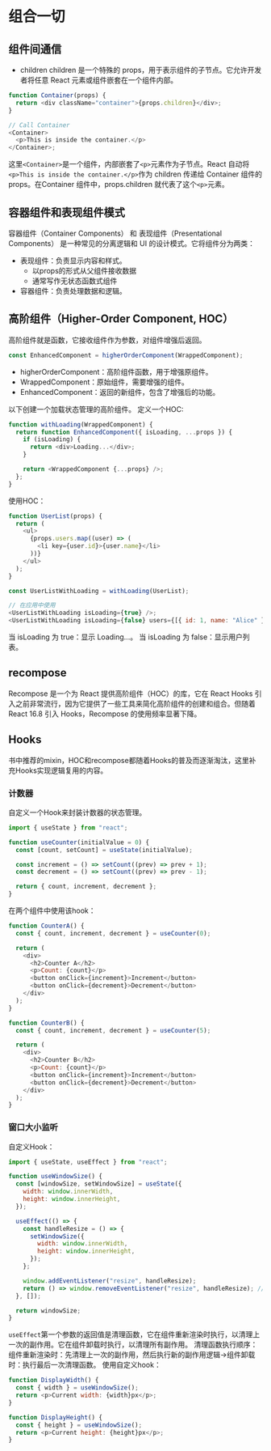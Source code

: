 # 组合一切

## 组件间通信

* children
children 是一个特殊的 props，用于表示组件的子节点。它允许开发者将任意 React 元素或组件嵌套在一个组件内部。
```js
function Container(props) {
  return <div className="container">{props.children}</div>;
}

// Call Container
<Container>
  <p>This is inside the container.</p>
</Container>;
```
这里`<Container>`是一个组件，内部嵌套了`<p>`元素作为子节点。React 自动将`<p>This is inside the container.</p>`作为 children 传递给 Container 组件的 props。在Container 组件中，props.children 就代表了这个`<p>`元素。

## 容器组件和表现组件模式
容器组件（Container Components） 和 表现组件（Presentational Components） 是一种常见的分离逻辑和 UI 的设计模式。它将组件分为两类：
* 表现组件：负责显示内容和样式。
    * 以props的形式从父组件接收数据
    * 通常写作无状态函数式组件
* 容器组件：负责处理数据和逻辑。

## 高阶组件（Higher-Order Component, HOC）
高阶组件就是函数，它接收组件作为参数，对组件增强后返回。
```js
const EnhancedComponent = higherOrderComponent(WrappedComponent);
```
* higherOrderComponent：高阶组件函数，用于增强原组件。
* WrappedComponent：原始组件，需要增强的组件。
* EnhancedComponent：返回的新组件，包含了增强后的功能。

以下创建一个加载状态管理的高阶组件。
定义一个HOC:
```js
function withLoading(WrappedComponent) {
  return function EnhancedComponent({ isLoading, ...props }) {
    if (isLoading) {
      return <div>Loading...</div>;
    }

    return <WrappedComponent {...props} />;
  };
}
```
使用HOC：
```js
function UserList(props) {
  return (
    <ul>
      {props.users.map((user) => (
        <li key={user.id}>{user.name}</li>
      ))}
    </ul>
  );
}

const UserListWithLoading = withLoading(UserList);

// 在应用中使用
<UserListWithLoading isLoading={true} />;
<UserListWithLoading isLoading={false} users={[{ id: 1, name: "Alice" }]} />;
```
当 isLoading 为 true：显示 Loading...。
当 isLoading 为 false：显示用户列表。

## recompose

Recompose 是一个为 React 提供高阶组件（HOC）的库，它在 React Hooks 引入之前非常流行，因为它提供了一些工具来简化高阶组件的创建和组合。但随着 React 16.8 引入 Hooks，Recompose 的使用频率显著下降。

## Hooks

书中推荐的mixin，HOC和recompose都随着Hooks的普及而逐渐淘汰，这里补充Hooks实现逻辑复用的内容。

### 计数器

自定义一个Hook来封装计数器的状态管理。
```js
import { useState } from "react";

function useCounter(initialValue = 0) {
  const [count, setCount] = useState(initialValue);

  const increment = () => setCount((prev) => prev + 1);
  const decrement = () => setCount((prev) => prev - 1);

  return { count, increment, decrement };
}
```
在两个组件中使用该hook：
```js
function CounterA() {
  const { count, increment, decrement } = useCounter(0);

  return (
    <div>
      <h2>Counter A</h2>
      <p>Count: {count}</p>
      <button onClick={increment}>Increment</button>
      <button onClick={decrement}>Decrement</button>
    </div>
  );
}

function CounterB() {
  const { count, increment, decrement } = useCounter(5);

  return (
    <div>
      <h2>Counter B</h2>
      <p>Count: {count}</p>
      <button onClick={increment}>Increment</button>
      <button onClick={decrement}>Decrement</button>
    </div>
  );
}
```

### 窗口大小监听
自定义Hook：
```js
import { useState, useEffect } from "react";

function useWindowSize() {
  const [windowSize, setWindowSize] = useState({
    width: window.innerWidth,
    height: window.innerHeight,
  });

  useEffect(() => {
    const handleResize = () => {
      setWindowSize({
        width: window.innerWidth,
        height: window.innerHeight,
      });
    };

    window.addEventListener("resize", handleResize);
    return () => window.removeEventListener("resize", handleResize); // 清理事件
  }, []);

  return windowSize;
}
```
`useEffect`第一个参数的返回值是清理函数，它在组件重新渲染时执行，以清理上一次的副作用。它在组件卸载时执行，以清理所有副作用。
清理函数执行顺序：组件重新渲染时：先清理上一次的副作用，然后执行新的副作用逻辑->组件卸载时：执行最后一次清理函数。
使用自定义hook：
```js
function DisplayWidth() {
  const { width } = useWindowSize();
  return <p>Current width: {width}px</p>;
}

function DisplayHeight() {
  const { height } = useWindowSize();
  return <p>Current height: {height}px</p>;
}
```
